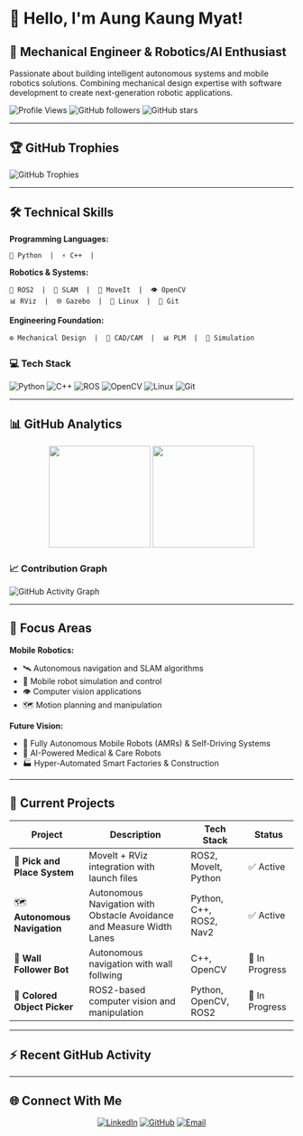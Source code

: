 # 👋 Hello, I'm Aung Kaung Myat!
## 🤖 Mechanical Engineer & Robotics/AI Enthusiast
Passionate about building intelligent autonomous systems and mobile robotics solutions. Combining mechanical design expertise with software development to create next-generation robotic applications.

![Profile Views](https://komarev.com/ghpvc/?username=AungKaung1928&color=blue&style=flat-square)
![GitHub followers](https://img.shields.io/github/followers/AungKaung1928?label=Followers&style=social)
![GitHub stars](https://img.shields.io/github/stars/AungKaung1928?label=Stars&style=social)

---

## 🏆 GitHub Trophies
![GitHub Trophies](https://github-profile-trophy.vercel.app/?username=AungKaung1928&theme=nord&no-frame=true&row=1&column=6)

---

## 🛠️ Technical Skills
**Programming Languages:**
```
🐍 Python  |  ⚡ C++  | 
```
**Robotics & Systems:**
```
🤖 ROS2  |  📍 SLAM  |  🎯 MoveIt  |  👁️ OpenCV
📊 RViz  |  🌐 Gazebo  |  🐧 Linux  |  🔧 Git
```
**Engineering Foundation:**
```
⚙️ Mechanical Design  |  📐 CAD/CAM  |  📊 PLM  |  🔬 Simulation
```

### 💻 Tech Stack
![Python](https://img.shields.io/badge/Python-FFD43B?style=for-the-badge&logo=python&logoColor=blue)
![C++](https://img.shields.io/badge/C%2B%2B-00599C?style=for-the-badge&logo=c%2B%2B&logoColor=white)
![ROS](https://img.shields.io/badge/ROS-22314E?style=for-the-badge&logo=ROS&logoColor=white)
![OpenCV](https://img.shields.io/badge/OpenCV-27338e?style=for-the-badge&logo=OpenCV&logoColor=white)
![Linux](https://img.shields.io/badge/Linux-FCC624?style=for-the-badge&logo=linux&logoColor=black)
![Git](https://img.shields.io/badge/GIT-E44C30?style=for-the-badge&logo=git&logoColor=white)

---

## 📊 GitHub Analytics
<div align="center">
  <img height="180em" src="https://github-readme-stats.vercel.app/api?username=AungKaung1928&show_icons=true&theme=dark&count_private=true&include_all_commits=true"/>
  <img height="180em" src="https://github-readme-stats.vercel.app/api/top-langs/?username=AungKaung1928&layout=compact&theme=dark&langs_count=8"/>
</div>

### 📈 Contribution Graph
![GitHub Activity Graph](https://github-readme-activity-graph.vercel.app/graph?username=AungKaung1928&theme=nord&area=true&hide_border=true)

---

## 🚀 Focus Areas
**Mobile Robotics:**
- 🛰️ Autonomous navigation and SLAM algorithms
- 🤖 Mobile robot simulation and control
- 👁️ Computer vision applications
- 🗺️ Motion planning and manipulation

**Future Vision:**
- 🤖 Fully Autonomous Mobile Robots (AMRs) & Self-Driving Systems
- 🏥 AI-Powered Medical & Care Robots
- 🏭 Hyper-Automated Smart Factories & Construction

---

## 🎯 Current Projects
| Project | Description | Tech Stack | Status |
|---------|-------------|------------|--------|
| 🤖 **Pick and Place System** | MoveIt + RViz integration with launch files | ROS2, MoveIt, Python | ✅ Active |
| 🗺️ **Autonomous Navigation** | Autonomous Navigation with Obstacle Avoidance and Measure Width Lanes | Python, C++, ROS2, Nav2 | ✅ Active |
| 🧱 **Wall Follower Bot** | Autonomous navigation with wall follwing | C++, OpenCV | 🚧 In Progress |
| 🎨 **Colored Object Picker** | ROS2-based computer vision and manipulation | Python, OpenCV, ROS2 | 🚧 In Progress |

---

## ⚡ Recent GitHub Activity
<!--START_SECTION:activity-->
<!--END_SECTION:activity-->
---

## 🌐 Connect With Me
<div align="center">

[![LinkedIn](https://img.shields.io/badge/LinkedIn-0077B5?style=for-the-badge&logo=linkedin&logoColor=white)](https://www.linkedin.com/in/aung-kaung-myat-30943a215/)
[![GitHub](https://img.shields.io/badge/GitHub-100000?style=for-the-badge&logo=github&logoColor=white)](https://github.com/AungKaung1928)
[![Email](https://img.shields.io/badge/Email-D14836?style=for-the-badge&logo=gmail&logoColor=white)](mailto:aungkaungmyattt1928@gmail.com)

</div>
